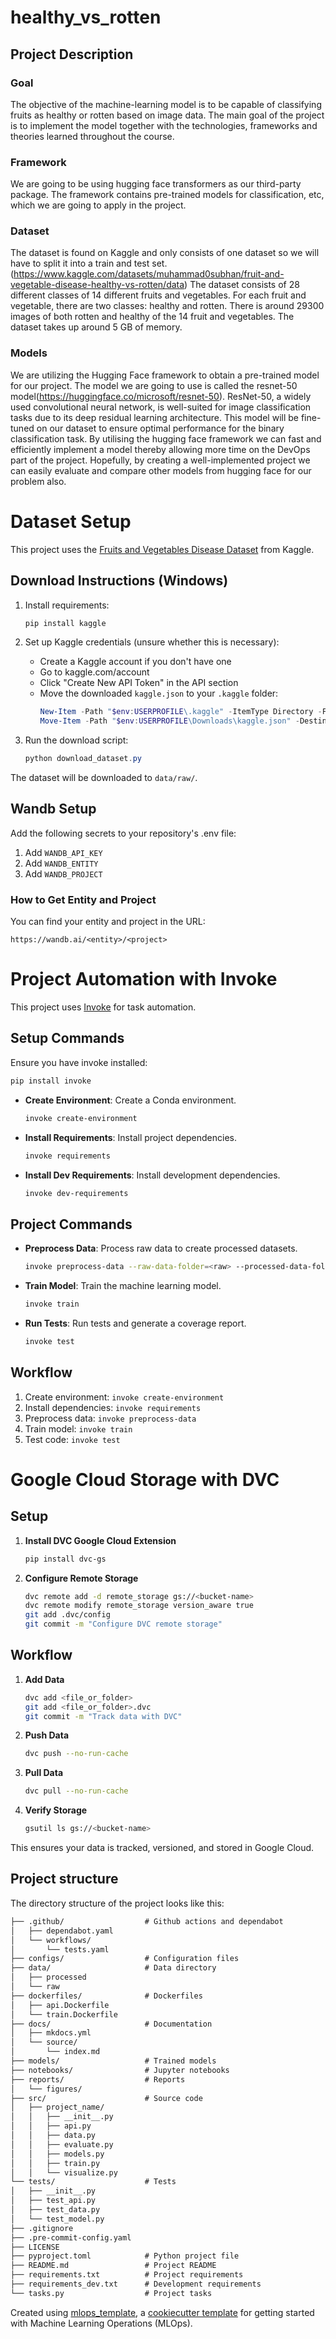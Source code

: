 # healthy_vs_rotten
## Project Description

### Goal
The objective of the machine-learning model is to be capable of classifying fruits as healthy or rotten based on image data. 
The main goal of the project is to implement the model together with the technologies, frameworks and theories learned throughout the course.

### Framework
We are going to be using hugging face transformers as our third-party package. 
The framework contains pre-trained models for classification, etc, which we are going to apply in the project. 

### Dataset
The dataset is found on Kaggle and only consists of one dataset so we will have to split it into a train and test set. (https://www.kaggle.com/datasets/muhammad0subhan/fruit-and-vegetable-disease-healthy-vs-rotten/data)
The dataset consists of 28 different classes of 14 different fruits and vegetables. For each fruit and vegetable, there are two classes: healthy and rotten.
There is around 29300 images of both rotten and healthy of the 14 fruit and vegetables. The dataset takes up around 5 GB of memory.

### Models
We are utilizing the Hugging Face framework to obtain a pre-trained model for our project. 
The model we are going to use is called the resnet-50 model(https://huggingface.co/microsoft/resnet-50). ResNet-50, a widely used convolutional neural network, is well-suited for image classification tasks due to its deep residual learning architecture. This model will be fine-tuned on our dataset to ensure optimal performance for the binary classification task.
By utilising the hugging face framework we can fast and efficiently implement a model thereby allowing more time on the DevOps part of the project. 
Hopefully, by creating a well-implemented project we can easily evaluate and compare other models from hugging face for our problem also.


# Dataset Setup

This project uses the [Fruits and Vegetables Disease Dataset](https://www.kaggle.com/datasets/muhammad0subhan/fruit-and-vegetable-disease-healthy-vs-rotten) from Kaggle.

## Download Instructions (Windows)

1. Install requirements:
   ```powershell
   pip install kaggle
   ```

2. Set up Kaggle credentials (unsure whether this is necessary):
   - Create a Kaggle account if you don't have one
   - Go to kaggle.com/account
   - Click "Create New API Token" in the API section
   - Move the downloaded `kaggle.json` to your `.kaggle` folder:
     ```powershell
     New-Item -Path "$env:USERPROFILE\.kaggle" -ItemType Directory -Force
     Move-Item -Path "$env:USERPROFILE\Downloads\kaggle.json" -Destination "$env:USERPROFILE\.kaggle\kaggle.json"
     ```

3. Run the download script:
   ```powershell
   python download_dataset.py
   ```

The dataset will be downloaded to `data/raw/`.


## Wandb Setup

Add the following secrets to your repository's .env file:
1. Add `WANDB_API_KEY`
2. Add `WANDB_ENTITY`
3. Add `WANDB_PROJECT`

### How to Get Entity and Project

You can find your entity and project in the URL:
```
https://wandb.ai/<entity>/<project>
```

# Project Automation with Invoke

This project uses [Invoke](https://www.pyinvoke.org/) for task automation.

## Setup Commands

Ensure you have invoke installed:
```bash
pip install invoke
```

- **Create Environment**: Create a Conda environment.
  ```bash
  invoke create-environment
  ```
- **Install Requirements**: Install project dependencies.
  ```bash
  invoke requirements
  ```
- **Install Dev Requirements**: Install development dependencies.
  ```bash
  invoke dev-requirements
  ```

## Project Commands

- **Preprocess Data**: Process raw data to create processed datasets.
  ```bash
  invoke preprocess-data --raw-data-folder=<raw> --processed-data-folder=<processed>
  ```
- **Train Model**: Train the machine learning model.
  ```bash
  invoke train
  ```
- **Run Tests**: Run tests and generate a coverage report.
  ```bash
  invoke test
  ```

## Workflow

1. Create environment: `invoke create-environment`
2. Install dependencies: `invoke requirements`
3. Preprocess data: `invoke preprocess-data`
4. Train model: `invoke train`
5. Test code: `invoke test`


# Google Cloud Storage with DVC

## Setup

1. **Install DVC Google Cloud Extension**  
   ```bash
   pip install dvc-gs
   ```

2. **Configure Remote Storage**  
   ```bash
   dvc remote add -d remote_storage gs://<bucket-name>
   dvc remote modify remote_storage version_aware true
   git add .dvc/config
   git commit -m "Configure DVC remote storage"
   ```

## Workflow

1. **Add Data**  
   ```bash
   dvc add <file_or_folder>
   git add <file_or_folder>.dvc
   git commit -m "Track data with DVC"
   ```

2. **Push Data**  
   ```bash
   dvc push --no-run-cache
   ```

3. **Pull Data**  
   ```bash
   dvc pull --no-run-cache
   ```

4. **Verify Storage**  
   ```bash
   gsutil ls gs://<bucket-name>
   ```

This ensures your data is tracked, versioned, and stored in Google Cloud.


## Project structure

The directory structure of the project looks like this:
```txt
├── .github/                  # Github actions and dependabot
│   ├── dependabot.yaml
│   └── workflows/
│       └── tests.yaml
├── configs/                  # Configuration files
├── data/                     # Data directory
│   ├── processed
│   └── raw
├── dockerfiles/              # Dockerfiles
│   ├── api.Dockerfile
│   └── train.Dockerfile
├── docs/                     # Documentation
│   ├── mkdocs.yml
│   └── source/
│       └── index.md
├── models/                   # Trained models
├── notebooks/                # Jupyter notebooks
├── reports/                  # Reports
│   └── figures/
├── src/                      # Source code
│   ├── project_name/
│   │   ├── __init__.py
│   │   ├── api.py
│   │   ├── data.py
│   │   ├── evaluate.py
│   │   ├── models.py
│   │   ├── train.py
│   │   └── visualize.py
└── tests/                    # Tests
│   ├── __init__.py
│   ├── test_api.py
│   ├── test_data.py
│   └── test_model.py
├── .gitignore
├── .pre-commit-config.yaml
├── LICENSE
├── pyproject.toml            # Python project file
├── README.md                 # Project README
├── requirements.txt          # Project requirements
├── requirements_dev.txt      # Development requirements
└── tasks.py                  # Project tasks
```


Created using [mlops_template](https://github.com/SkafteNicki/mlops_template),
a [cookiecutter template](https://github.com/cookiecutter/cookiecutter) for getting
started with Machine Learning Operations (MLOps).
